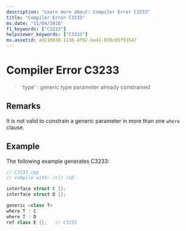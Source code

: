 ```yaml
---
description: "Learn more about: Compiler Error C3233"
title: "Compiler Error C3233"
ms.date: "11/04/2016"
f1_keywords: ["C3233"]
helpviewer_keywords: ["C3233"]
ms.assetid: a9210830-1136-4f02-ba41-030c85f93547
---
```

# Compiler Error C3233

> 'type' : generic type parameter already constrained

## Remarks

It is not valid to constrain a generic parameter in more than one `where` clause.

## Example

The following example generates C3233:

```cpp
// C3233.cpp
// compile with: /clr /LD

interface struct C {};
interface struct D {};

generic <class T>
where T : C
where T : D
ref class E {};   // C3233
```
